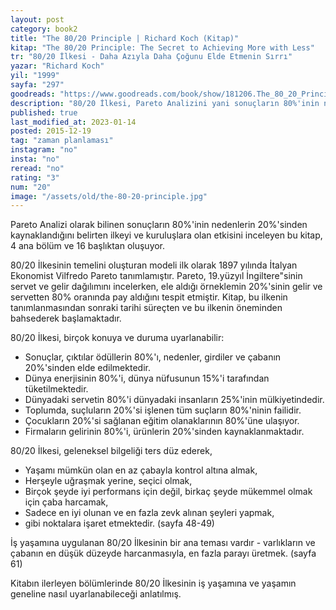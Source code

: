 ```yaml
---
layout: post  
category: book2  
title: "The 80/20 Principle | Richard Koch (Kitap)"  
kitap: "The 80/20 Principle: The Secret to Achieving More with Less"  
tr: "80/20 İlkesi - Daha Azıyla Daha Çoğunu Elde Etmenin Sırrı"  
yazar: "Richard Koch"  
yil: "1999"  
sayfa: "297"  
goodreads: "https://www.goodreads.com/book/show/181206.The_80_20_Principle"
description: "80/20 İlkesi, Pareto Analizini yani sonuçların 80%'inin nedenlerin 20%'sinden kaynaklandığını belirten ilkeyi ve kuruluşlara olan etkisini inceliyor."
published: true
last_modified_at: 2023-01-14
posted: 2015-12-19
tag: "zaman planlaması"
instagram: "no"
insta: "no"
reread: "no"
rating: "3"
num: "20"
image: "/assets/old/the-80-20-principle.jpg"
---
```


Pareto Analizi olarak bilinen sonuçların 80%'inin nedenlerin 20%'sinden kaynaklandığını belirten ilkeyi ve kuruluşlara olan etkisini inceleyen bu kitap, 4 ana bölüm ve 16 başlıktan oluşuyor.  

80/20 İlkesinin temelini oluşturan modeli ilk olarak 1897 yılında İtalyan Ekonomist Vilfredo Pareto tanımlamıştır. Pareto, 19.yüzyıl İngiltere"sinin servet ve gelir dağılımını incelerken, ele aldığı örneklemin 20%'sinin gelir ve servetten 80% oranında pay aldığını tespit etmiştir. Kitap, bu ilkenin tanımlanmasından sonraki tarihi süreçten ve bu ilkenin öneminden bahsederek başlamaktadır.  
  
80/20 İlkesi, birçok konuya ve duruma uyarlanabilir:  
  
- Sonuçlar, çıktılar ödüllerin 80%'ı, nedenler, girdiler ve çabanın 20%'sinden elde edilmektedir.  
- Dünya enerjisinin 80%'i, dünya nüfusunun 15%'i tarafından tüketilmektedir.  
- Dünyadaki servetin 80%'i dünyadaki insanların 25%'inin mülkiyetindedir.  
- Toplumda, suçluların 20%'si işlenen tüm suçların 80%'ninin failidir.  
- Çocukların 20%'si sağlanan eğitim olanaklarının 80%'üne ulaşıyor.  
- Firmaların gelirinin 80%'i, ürünlerin 20%'sinden kaynaklanmaktadır.  
  
80/20 İlkesi, geleneksel bilgeliği ters düz ederek, 

- Yaşamı mümkün olan en az çabayla kontrol altına almak,  
- Herşeyle uğraşmak yerine, seçici olmak,  
- Birçok şeyde iyi performans için değil, birkaç şeyde mükemmel olmak için çaba harcamak,  
- Sadece en iyi olunan ve en fazla zevk alınan şeyleri yapmak,  
- gibi noktalara işaret etmektedir. (sayfa 48-49)  
  
İş yaşamına uygulanan 80/20 İlkesinin bir ana teması vardır - varlıkların ve çabanın en düşük düzeyde harcanmasıyla, en fazla parayı üretmek. (sayfa 61)  
  
Kitabın ilerleyen bölümlerinde 80/20 İlkesinin iş yaşamına ve yaşamın geneline nasıl uyarlanabileceği anlatılmış.  
  
